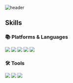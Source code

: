 ![header](https://capsule-render.vercel.app/api?type=slice&color=auto&height=300&section=header&text=Hello%20I'm%20JiEun&fontAlign=82&fontAlignY=42&fontSize=40&rotate=19)


## Skills

### 📚 Platforms & Languages
<a href="https://velog.io/@seondal"><img src="https://img.shields.io/badge/Python-3776AB?style=flat&logo=Python&logoColor=white"/></a> 
<a href="https://velog.io/@seondal"><img src="https://img.shields.io/badge/PostgreSQL-4169E1?style=flat&logo=PostgreSQL&logoColor=white"/></a> 
<a href="https://velog.io/@seondal"><img src="https://img.shields.io/badge/Django-092E20?style=flat&logo=Django&logoColor=white"/></a> 
<a href="https://velog.io/@seondal"><img src="https://img.shields.io/badge/HTML-E34F26?style=flat&logo=HTML5&logoColor=white"/></a> 
<a href="https://velog.io/@seondal"><img src="https://img.shields.io/badge/CSS-1572B6?style=flat&logo=CSS3&logoColor=white"/></a> 

### 🛠 Tools
<a href="https://velog.io/@seondal"><img src="https://img.shields.io/badge/Jupyter-F37626?style=flat&logo=Jupyter&logoColor=white"/></a> 
<a href="https://velog.io/@seondal"><img src="https://img.shields.io/badge/Visual Studio Code-007ACC?style=flat&logo=Visual Studio Code&logoColor=white"/></a> 
<a href="https://velog.io/@seondal"><img src="https://img.shields.io/badge/GitHub-181717?style=flat&logo=GitHub&logoColor=white"/></a> 

<!--
**kimjieunn/kimjieunn** is a ✨ _special_ ✨ repository because its `README.md` (this file) appears on your GitHub profile.

Here are some ideas to get you started:

- 🔭 I’m currently working on ...
- 🌱 I’m currently learning ...
- 👯 I’m looking to collaborate on ...
- 🤔 I’m looking for help with ...
- 💬 Ask me about ...
- 📫 How to reach me: ...
- 😄 Pronouns: ...
- ⚡ Fun fact: ...
-->
